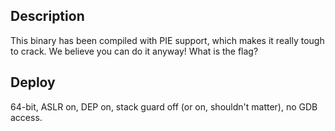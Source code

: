 Description
-----------

This binary has been compiled with PIE support, which makes it really
tough to crack. We believe you can do it anyway! What is the flag?

Deploy
------

64-bit, ASLR on, DEP on, stack guard off (or on, shouldn't matter), no
GDB access.
